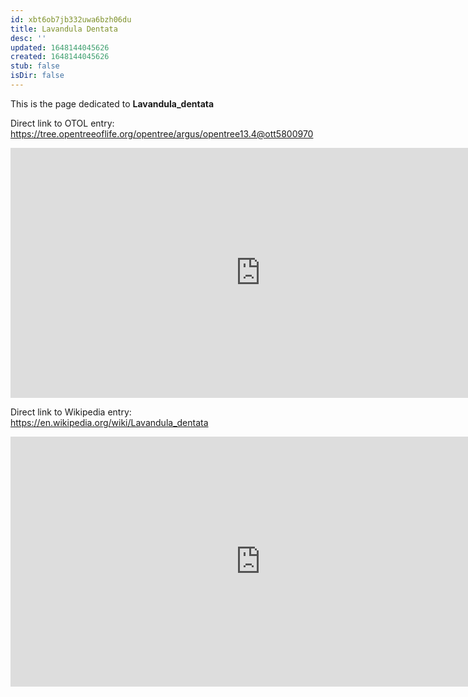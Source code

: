 ```yaml
---
id: xbt6ob7jb332uwa6bzh06du
title: Lavandula Dentata
desc: ''
updated: 1648144045626
created: 1648144045626
stub: false
isDir: false
---
```

This is the page dedicated to **Lavandula_dentata**


Direct link to OTOL entry: https://tree.opentreeoflife.org/opentree/argus/opentree13.4@ott5800970



<html>
    <body>
    <iframe src="https://tree.opentreeoflife.org/opentree/argus/opentree13.4@ott5800970"
    width="800" height="400" frameborder="0" allowfullscreen> </iframe>
    </body>
</html>
    


Direct link to Wikipedia entry: https://en.wikipedia.org/wiki/Lavandula_dentata



<html>
    <body>
    <iframe src="https://en.wikipedia.org/wiki/Lavandula_dentata"
    width="800" height="400" frameborder="0" allowfullscreen> </iframe>
    </body>
</html>
    
